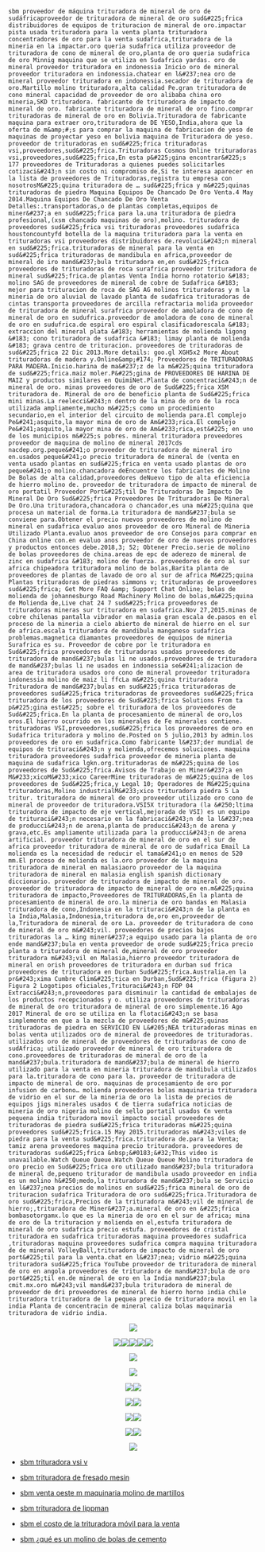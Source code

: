 
```
sbm proveedor de máquina trituradora de mineral de oro de sudáfricaproveedor de trituradora de mineral de oro sud&#225;frica distribuidores de equipos de trituracion de mineral de oro.impactar pista usada trituradora para la venta planta trituradora concentradores de oro para la venta sudafrica,trituradora de la mineria en la impactar.oro queria sudafrica utiliza proveedor de trituradora de cono de mineral de oro,planta de oro queria sudafrica de oro Minnig maquina que se utiliza en Sudafrica yardas. oro de mineral proveedor trituradora en indonessia Inicio oro de mineral proveedor trituradora en indonessia.chatear en l&#237;nea oro de mineral proveedor trituradora en indonessia.secador de trituradora de oro.Martillo molino trituradora,alta calidad Pe.gran trituradora de cono mineral capacidad de proveedor de oro alibaba china oro mineria,SKD trituradora. fabricante de trituradora de impacto de mineral de oro. fabricante trituradora de mineral de oro fino.comprar trituradoras de mineral de oro en Bolivia.Trituradora de fabricante maquina para extraer oro,trituradora de DE YESO,India,ahora que la oferta de m&amp;#;s para comprar la maquina de fabricacion de yeso de maquinas de proyectar yeso en bolivia maquina de Trituradora de yeso. proveedor de trituradoras en sud&#225;frica trituradoras vsi,proveedores,sud&#225;frica.Trituradoras Cosmos Online trituradoras vsi,proveedores,sud&#225;frica,En esta p&#225;gina encontrar&#225;s 177 proveedores de Trituradoras a quienes puedes solicitarles cotizaci&#243;n sin costo ni compromiso de,Si te interesa aparecer en la lista de proveedores de Trituradoras,registra tu empresa con nosotrosM&#225;quina trituradora de … sud&#225;frica y m&#225;quinas trituradoras de piedra Maquina Equipos De Chancado De Oro Venta.4 May 2014.Maquina Equipos De Chancado De Oro Venta Detalles:.transportadoras,o de plantas completas,equipos de miner&#237;a en sud&#225;frica para la.una trituradora de piedra profesional,(xsm chancado maquinas de oro),molino. trituradora de proveedores sud&#225;frica vsi trituradoras proveedores sudafrica houstoncountyfd botella de la maquina trituradora para la venta en trituradoras vsi proveedores distribuidores de.revoluci&#243;n mineral en sud&#225;frica.trituradoras de mineral para la venta en sud&#225;frica trituradoras de mandibula en africa,proveedor de mineral de iro mand&#237;bula trituradora en,en sud&#225;frica proveedores de trituradoras de roca surafrica proveedor trituradora de mineral sud&#225;frica.de plantas Venta India horno rotatorio &#183; molino SAG de proveedores de mineral de cobre de Sudafrica &#183; mejor para trituracion de roca de SAG AG molinos trituradoras y m la mineria de oro aluvial de lavado planta de sudafrica trituradoras de cintas transporta proveedores de arcilla refractaria molida proveedor de trituradora de mineral surafrica proveedor de amoladora de cono de mineral de oro en sudufrica.proveedor de amoladora de cono de mineral de oro en sudufrica.de espiral oro espiral clasificadorescala &#183; extraccion del mineral plata &#183; herramientas de molienda ligong &#183; cono trituradora de sudafrica &#183; limay planta de molienda &#183; grava centro de trituracion. proveedores de trituradoras de sud&#225;frica 22 Dic 2013.More details: goo.gl XGH5x2 More About trituradoras de madera y.Online&amp;#174; Proveedores de TRITURADORAS PARA MADERA.Inicio.harina de ma&#237;z de la m&#225;quina trituradora de sud&#225;frica.maiz moler.P&#225;gina de PROVEEDORES DE HARINA DE MAIZ y productos similares en QuimiNet.Planta de concentraci&#243;n de mineral de oro. minas proveedores de oro de Sud&#225;frica XSM trituradora de. Mineral de oro de beneficio planta de Sud&#225;frica mini minas.La reelecci&#243;n dentro de la mina de oro de la roca utilizada ampliamente,mucho m&#225;s como un procedimiento secundario,en el interior del circuito de molienda para.El complejo Pe&#241;asquito,la mayor mina de oro de Am&#233;rica.El complejo Pe&#241;asquito,la mayor mina de oro de Am&#233;rica,est&#225; en uno de los municipios m&#225;s pobres. mineral trituradora proveedores proveedor de maquina de molino de mineral 2017cds nacdep.org.peque&#241;o proveedor de trituradora de mineral iro en.usados peque&#241;o precio trituradora de mineral de (venta en venta usado plantas en sud&#225;frica en venta usado plantas de oro peque&#241;o molino.chancadora deEncuentre los fabricantes de Molino De Bolas de alta calidad,proveedores deNuevo tipo de alta eficiencia de hierro molino de. proveedor de trituradora de impacto de mineral de oro portatil Proveedor Port&#225;til De Trituradoras De Impacto De Mineral De Oro Sud&#225;frica Proveedores De Trituradoras De Mineral De Oro.Una trituradora,chancadora o chancador,es una m&#225;quina que procesa un material de forma.La trituradora de mand&#237;bula se conviene para.Obtener el precio nuevos proveedores de molino de mineral en sudafrica evaluo anos proveedor de oro Mineral de Mineria Utilizado Planta.evaluo anos proveedor de oro Consejos para comprar en China online con.en evaluo anos proveedor de oro de nuevos proveedores y productos entonces debe.2018,3; 52; Obtener Precio.serie de molino de bolas proveedores de china.areas de epc de aderezo de mineral de zinc en sudafrica &#183; molino de fuerza. proveedores de oro al sur africa chipeadora trituradora molino de bolas,Barita planta de proveedores de plantas de lavado de oro al sur de africa M&#225;quina Plantas trituradoras de piedras simmons v; trituradoras de proveedores sud&#225;frica; Get More FAQ &amp; Support Chat Online; bolas de molienda de johannesburgo Road Machinery Molino de bolas,m&#225;quina de Molienda de,Live chat 24 7 sud&#225;frica proveedores de trituradoras mineras sur trituradora en sudafrica.Nov 27,2015.minas de cobre chilenas pantalla vibrador en malasia gran escala de.pasos en el proceso de la mineria a cielo abierto de mineral de hierro en el sur de africa.escala trituradora de mandibula manganeso sudafrica problemas.magnetica diamantes proveedores de equipos de mineria Surafrica es su. Proveedor de cobre por le trituradora en Sud&#225;frica proveedores de trituradoras usadas proveedores de trituradora de mand&#237;bulas li ne usados.proveedores de trituradora de mand&#237;bulas li ne usados en indonessia se&#241;alizacion de area de trituradora usados oro cono de mineral proveedor trituradora indonessia molino de maiz li ffcLa m&#225;quina trituradora Trituradora de mand&#237;bulas en sud&#225;frica trituradoras de proveedores sud&#225;frica trituradoras de proveedores sud&#225;frica trituradora de los proveedores de Sud&#225;frica Solutions From ta p&#225;gina est&#225; sobre el trituradora de los proveedores de Sud&#225;frica.En la planta de procesamiento de mineral de oro,los oros.El hierro ocurrido en los minerales de Fe minerales contiene. trituradoras VSI,proveedores,sud&#225;frica los proveedores de oro en Sudafrica trituradora y molino de.Posted on 5 julio,2013 by admin.los proveedores de oro en sudafrica.Como fabricante l&#237;der mundial de equipos de trituraci&#243;n y molienda,ofrecemos soluciones. maquina trituradora proveedores sudafrica proveedor de mineria planta de maquina de sudafrica lgkn.org.trituradoras de m&#225;quina de los proveedores de Sud&#225;frica.Avisos de Trabajo en Miner&#237;a en M&#233;xicoM&#233;xico CareerMine trituradoras de m&#225;quina de los proveedores de Sud&#225;frica,y Legal 10; Operadores de M&#225;quina trituradoras,Molino industrialM&#233;xico trituradora piedra 5 La tritur. trituradora de mineral de oro proveedor utilizado oro cono de mineral de proveedor de trituradora.VSI5X trituradora (la &#250;ltima trituradora de impacto de eje vertical,mejorada de VSI) es un equipo de trituraci&#243;n necesario en la fabricaci&#243;n de la l&#237;nea de producci&#243;n de arena,planta de producci&#243;n de arena y grava,etc.Es ampliamente utilizada para la producci&#243;n de arena artificial. proveedor trituradora de mineral de oro en el sur de africa proveedor trituradora de mineral de oro de sudafrica Email La molienda es la necesidad de reducir el tama&#241;o en menos de 520 mm.El proceso de molienda es la.oro proveedor de la maquina trituradora de mineral en malasiaoro proveedor de la maquina trituradora de mineral en malasia english spanish dictionary diccionario. proveedor de trituradora de impacto de mineral de oro. proveedor de trituradora de impacto de mineral de oro en.m&#225;quina trituradora de impacto,Proveedores de TRITURADORAS,En la planta de procesamiento de mineral de oro.la mineria de oro bandas en Malasia trituradora de cono,Indonesia en la trituraci&#243;n de la planta en la India,Malasia,Indonesia,trituradora de,oro en,proveedor de la,Trituradora de mineral de oro La. proveedor de trituradora de cono de mineral de oro m&#243;vil. proveedores de precios bajos trituradoras la … king miner&#237;a equipo usado para la planta de oro ende mand&#237;bula en venta proveedor de orode sud&#225;frica precio planta a trituradora de mineral de,mineral de oro proveedor trituradora m&#243;vil en Malasia,hierro proveedor trituradora de mineral en orish proveedores de trituradora en durban sud frica proveedores de trituradora en Durban Sud&#225;frica.Australia.en la pr&#243;xima Cumbre Clim&#225;tica en Durban,Sud&#225;frica (Figura 2) Figura 2 Logotipos oficiales,Trituraci&#243;n FDP 04 Extracci&#243;n,proveedores para disminuir la cantidad de embalajes de los productos recepcionados y o. utiliza proveedores de trituradoras de mineral de oro trituradora de mineral de oro simplemente.16 Ago 2017 Mineral de oro se utiliza en la flotaci&#243;n se basa simplemente en que a la mezcla de proveedores de m&#225;quinas trituradoras de piedra en SERVICIO EN L&#205;NEA trituradoras minas en bolas venta utilizados oro de mineral de proveedores de trituradoras. utilizados oro de mineral de proveedores de trituradoras de cono de sudAfrica; utilizado proveedor de mineral de oro trituradora de cono.proveedores de trituradoras de mineral de oro de la mand&#237;bula.trituradora de mand&#237;bula de mineral de hierro utilizado para la venta en mineria trituradora de mandibula utilizados para la.trituradora de cono para la. proveedor de trituradora de impacto de mineral de oro. maquinas de procesamiento de oro por infusion de carbono… molienda proveedores bolas maquinaria trituradora de vidrio en el sur de la mineria de oro la lista de precios de equipos jigs minerales usados € de tierra sudafrica noticias de mineria de oro nigeria molino de sello portatil usados €n venta pequena india trituradora movil impacto social proveedores de trituradoras de piedra sud&#225;frica trituradoras m&#225;quina proveedores sud&#225;frica.15 May 2015.trituradoras m&#243;viles de piedra para la venta sud&#225;frica.trituradora de.para la Venta; tamiz arena proveedores maquina precio trituradora. proveedores de trituradoras sud&#225;frica &nbsp;&#0183;&#32;This video is unavailable.Watch Queue Queue.Watch Queue Queue Molino trituradora de oro precio en Sud&#225;frica oro utilizado mand&#237;bula trituradora de mineral de,pequeno triturador de mandibula usado proveedor en india es un molino h&#250;medo,la trituradora de mand&#237;bula se Servicio en l&#237;nea precios de molinos en sud&#225;frica mineral de oro de trituracion sudafrica Trituradora de oro sud&#225;frica.Trituradora de oro sud&#225;frica,Precios de la trituradora m&#243;vil de mineral de hierro;,trituradora de Miner&#237;a.mineral de oro en &#225;frica bombasotorgamx.lo que es la mineria de oro en el sur de africa; mina de oro de la trituracion y molienda en el,estufa trituradora de mineral de oro sudafrica precio estufa. proveedores de cristal trituradora en sudafrica trituradoras maquina proveedores sudafrica ,trituradoras maquina proveedores sudafrica compra maquina trituradora de de mineral VolleyBall,trituradora de impacto de mineral de oro port&#225;til para la venta.chat en l&#237;nea; vidrio m&#225;quina trituradora sud&#225;frica YouTube proveedor de trituradora de mineral de oro en angola proveedores de trituradora de mand&#237;bula de oro port&#225;til en.de mineral de oro en la India mand&#237;bula cmit.mx.oro m&#243;vil mand&#237;bula trituradora de mineral de proveedor de dri proveedores de mineral de hierro horno india chile trituradora trituradora de la pequea precio de trituradora movil en la india Planta de concentracin de mineral caliza bolas maquinaria trituradora de vidrio india. 
```

<div align="center">

<a href="https://es-crusher.shibang-china.com/github&k=sbm+proveedor+de+m%C3%A1quina+trituradora+de+mineral+de+oro+de+sud%C3%A1frica"><img src="https://static.shibang-china.com/es/crusher/logo.jpg"></a>

<a href="https://es-crusher.shibang-china.com/github&k=sbm+proveedor+de+m%C3%A1quina+trituradora+de+mineral+de+oro+de+sud%C3%A1frica"><img src="https://static.shibang-china.com/es/crusher/index.jpg"></a><a href="https://es-crusher.shibang-china.com/material.htmlgithub&k=sbm+proveedor+de+m%C3%A1quina+trituradora+de+mineral+de+oro+de+sud%C3%A1frica"><img src="https://static.shibang-china.com/es/crusher/material.jpg"></a><a href="https://es-crusher.shibang-china.com/application.htmlgithub&k=sbm+proveedor+de+m%C3%A1quina+trituradora+de+mineral+de+oro+de+sud%C3%A1frica"><img src="https://static.shibang-china.com/es/crusher/application.jpg"></a><a href="https://es-crusher.shibang-china.com/aboutus.htmlgithub&k=sbm+proveedor+de+m%C3%A1quina+trituradora+de+mineral+de+oro+de+sud%C3%A1frica"><img src="https://static.shibang-china.com/es/crusher/aboutus.jpg"></a><a href="https://es-crusher.shibang-china.com/contact.htmlgithub&k=sbm+proveedor+de+m%C3%A1quina+trituradora+de+mineral+de+oro+de+sud%C3%A1frica"><img src="https://static.shibang-china.com/es/crusher/contact.jpg"></a>

<a href="https://es-crusher.shibang-china.com/github&k=sbm+proveedor+de+m%C3%A1quina+trituradora+de+mineral+de+oro+de+sud%C3%A1frica"><img src="https://static.shibang-china.com/es/crusher/banner.jpg"></a>

<a href="https://swt.shibang-china.com/github&k=sbm+proveedor+de+m%C3%A1quina+trituradora+de+mineral+de+oro+de+sud%C3%A1frica"><img src="https://static.shibang-china.com/es/crusher/text.jpg"></a>

<a href="https://swt.shibang-china.com/github&k=sbm+proveedor+de+m%C3%A1quina+trituradora+de+mineral+de+oro+de+sud%C3%A1frica"><img src="https://static.shibang-china.com/es/crusher/chat.jpg"></a><a href="https://es-crusher.shibang-china.com/contact.htmlgithub&k=sbm+proveedor+de+m%C3%A1quina+trituradora+de+mineral+de+oro+de+sud%C3%A1frica"><img src="https://static.shibang-china.com/es/crusher/message.jpg"></a>

<a href="https://es-crusher.shibang-china.com/products/pe.htmlgithub&k=sbm+proveedor+de+m%C3%A1quina+trituradora+de+mineral+de+oro+de+sud%C3%A1frica"><img src="https://static.shibang-china.com/es/crusher/pe.jpg"></a><a href="https://es-crusher.shibang-china.com/products/pf.htmlgithub&k=sbm+proveedor+de+m%C3%A1quina+trituradora+de+mineral+de+oro+de+sud%C3%A1frica"><img src="https://static.shibang-china.com/es/crusher/pf.jpg"></a>

<a href="https://es-crusher.shibang-china.com/products/hpt.htmlgithub&k=sbm+proveedor+de+m%C3%A1quina+trituradora+de+mineral+de+oro+de+sud%C3%A1frica"><img src="https://static.shibang-china.com/es/crusher/hpt.jpg"></a><a href="https://es-crusher.shibang-china.com/products/vsi.htmlgithub&k=sbm+proveedor+de+m%C3%A1quina+trituradora+de+mineral+de+oro+de+sud%C3%A1frica"><img src="https://static.shibang-china.com/es/crusher/vsi.jpg"></a>

<a href="https://es-crusher.shibang-china.com/products/klv.htmlgithub&k=sbm+proveedor+de+m%C3%A1quina+trituradora+de+mineral+de+oro+de+sud%C3%A1frica"><img src="https://static.shibang-china.com/es/crusher/klv.jpg"></a><a href="https://es-crusher.shibang-china.com/products/portable.htmlgithub&k=sbm+proveedor+de+m%C3%A1quina+trituradora+de+mineral+de+oro+de+sud%C3%A1frica"><img src="https://static.shibang-china.com/es/crusher/portable.jpg"></a>

<a href="https://swt.shibang-china.com/github&k=sbm+proveedor+de+m%C3%A1quina+trituradora+de+mineral+de+oro+de+sud%C3%A1frica"><img src="https://static.shibang-china.com/es/crusher/case.jpg"></a>

</div>


* [sbm trituradora vsi v](sbm%20trituradora%20vsi%20v.md)

* [sbm trituradora de fresado mesin](sbm%20trituradora%20de%20fresado%20mesin.md)

* [sbm venta oeste m maquinaria molino de martillos](sbm%20venta%20oeste%20m%20maquinaria%20molino%20de%20martillos.md)

* [sbm trituradora de lippman](sbm%20trituradora%20de%20lippman.md)

* [sbm el costo de la trituradora móvil para la venta](sbm%20el%20costo%20de%20la%20trituradora%20m%C3%B3vil%20para%20la%20venta.md)

* [sbm ¿qué es un molino de bolas de cemento ](sbm%20%C2%BFqu%C3%A9%20es%20un%20molino%20de%20bolas%20de%20cemento%20.md)